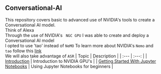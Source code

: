 ## Conversational-AI

This repository covers basic to advanced use of NVIDIA's tools to create a Conversational AI model.
</br>
Think of Alexa </br>
Through the use of NVIDIA's ` NGC GPU` I was able to create and deploy a Conversational AI model </br>
I opted to use 'tao' instead of `NeMO`
To learn more about NVIDIA's `Nemo` and `tao` follow this [link](nvidia.com) </br>
We will also take advantage of `ASR`
| Topic | Description |
| :--- | :---: |
| [Introduction](https://github.com/KakaInnocent/Conversational-AI/blob/main/001_Intro_Overview.ipynb) | Introduction to NVIDIA GPU's |
| [Getting Started With Jupyter Notebooks](https://github.com/KakaInnocent/Conversational-AI/blob/main/002_Intro_JupyterLabs.ipynb) | Using Jupyter Notebooks for beginners |
